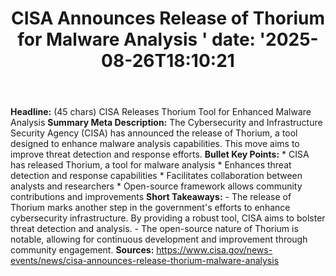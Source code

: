 ﻿---
title: "CISA Announces Release of Thorium for Malware Analysis '
date: '2025-08-26T18:10:21"
category: "Markets"
summary: ""
slug: "cisa announces release of thorium for malware analysis "
source_urls:
  - "https://www.cisa.gov/news-events/news/cisa-announces-release-thorium-malware-analysis"
seo:
  title: "CISA Announces Release of Thorium for Malware Analysis  | Hash n Hedge'
  description: '"
  keywords: ["news", "markets", "brief"]
---
**Headline:** (45 chars) CISA Releases Thorium Tool for Enhanced Malware Analysis  **Summary Meta Description:** The Cybersecurity and Infrastructure Security Agency (CISA) has announced the release of Thorium, a tool designed to enhance malware analysis capabilities. This move aims to improve threat detection and response efforts.  **Bullet Key Points:**  * CISA has released Thorium, a tool for malware analysis * Enhances threat detection and response capabilities * Facilitates collaboration between analysts and researchers * Open-source framework allows community contributions and improvements  **Short Takeaways:** - The release of Thorium marks another step in the government's efforts to enhance cybersecurity infrastructure. By providing a robust tool, CISA aims to bolster threat detection and analysis. - The open-source nature of Thorium is notable, allowing for continuous development and improvement through community engagement.  **Sources:**  https://www.cisa.gov/news-events/news/cisa-announces-release-thorium-malware-analysis 
